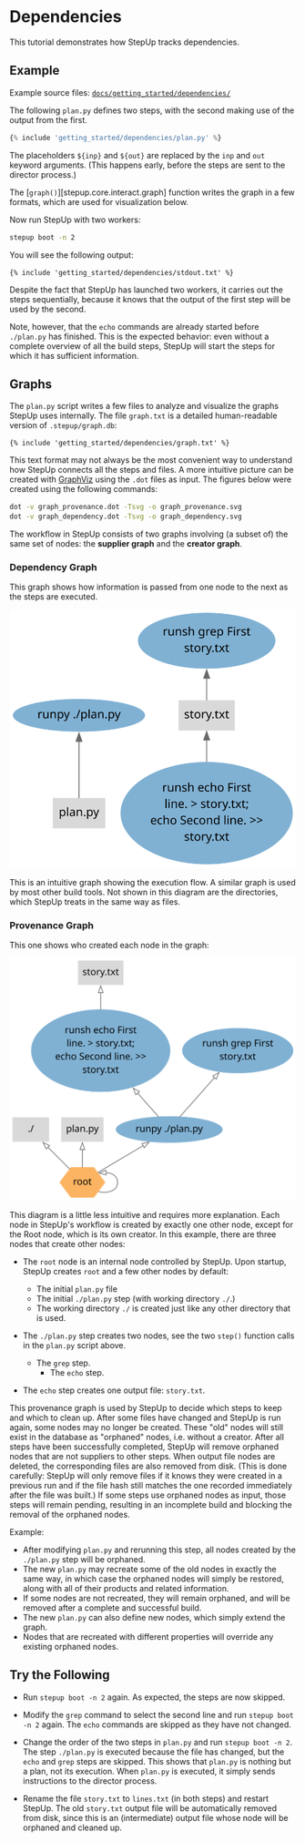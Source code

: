 # Dependencies

This tutorial demonstrates how StepUp tracks dependencies.

## Example

Example source files: [`docs/getting_started/dependencies/`](https://github.com/reproducible-reporting/stepup-core/tree/main/docs/getting_started/dependencies)

The following `plan.py` defines two steps, with the second making use of the output from the first.

```python
{% include 'getting_started/dependencies/plan.py' %}
```

The placeholders `${inp}` and `${out}` are replaced by the `inp` and `out` keyword arguments.
(This happens early, before the steps are sent to the director process.)

The [`graph()`][stepup.core.interact.graph] function writes the graph in a few formats,
which are used for visualization below.

Now run StepUp with two workers:

```bash
stepup boot -n 2
```

You will see the following output:

```text
{% include 'getting_started/dependencies/stdout.txt' %}
```

Despite the fact that StepUp has launched two workers, it carries out the steps sequentially,
because it knows that the output of the first step will be used by the second.

Note, however, that the `echo` commands are already started before `./plan.py` has finished.
This is the expected behavior: even without a complete overview of all the build steps,
StepUp will start the steps for which it has sufficient information.

## Graphs

The `plan.py` script writes a few files to analyze and visualize the graphs StepUp uses internally.
The file `graph.txt` is a detailed human-readable version of `.stepup/graph.db`:

```text
{% include 'getting_started/dependencies/graph.txt' %}
```

This text format may not always be the most convenient way
to understand how StepUp connects all the steps and files.
A more intuitive picture can be created with [GraphViz](https://graphviz.org/)
using the `.dot` files as input.
The figures below were created using the following commands:

```bash
dot -v graph_provenance.dot -Tsvg -o graph_provenance.svg
dot -v graph_dependency.dot -Tsvg -o graph_dependency.svg
```

The workflow in StepUp consists of two graphs involving (a subset of) the same set of nodes:
the **supplier graph** and the **creator graph**.

### Dependency Graph

This graph shows how information is passed from one node to the next as the steps are executed.

![graph_dependency.svg](dependencies/graph_dependency.svg)

This is an intuitive graph showing the execution flow.
A similar graph is used by most other build tools.
Not shown in this diagram are the directories, which StepUp treats in the same way as files.

### Provenance Graph

This one shows who created each node in the graph:

![graph_provenance.svg](dependencies/graph_provenance.svg)

This diagram is a little less intuitive and requires more explanation.
Each node in StepUp's workflow is created by exactly one other node,
except for the Root node, which is its own creator.
In this example, there are three nodes that create other nodes:

- The `root` node is an internal node controlled by StepUp.
  Upon startup, StepUp creates `root` and a few other nodes by default:
    - The initial `plan.py` file
    - The initial `./plan.py` step (with working directory `./`.)
    - The working directory `./` is created just like any other directory that is used.

- The `./plan.py` step creates two nodes,
  see the two `step()` function calls in the `plan.py` script above.
    - The `grep` step.
        - The `echo` step.

- The `echo` step creates one output file: `story.txt`.

This provenance graph is used by StepUp to decide which steps to keep and which to clean up.
After some files have changed and StepUp is run again, some nodes may no longer be created.
These "old" nodes will still exist in the database as "orphaned" nodes, i.e. without a creator.
After all steps have been successfully completed,
StepUp will remove orphaned nodes that are not suppliers to other steps.
When output file nodes are deleted, the corresponding files are also removed from disk.
(This is done carefully: StepUp will only remove files
if it knows they were created in a previous run and
if the file hash still matches the one recorded immediately after the file was built.)
If some steps use orphaned nodes as input, those steps will remain pending,
resulting in an incomplete build and blocking the removal of the orphaned nodes.

Example:

- After modifying `plan.py` and rerunning this step,
  all nodes created by the `./plan.py` step will be orphaned.
- The new `plan.py` may recreate some of the old nodes in exactly the same way,
  in which case the orphaned nodes will simply be restored,
  along with all of their products and related information.
- If some nodes are not recreated, they will remain orphaned,
  and will be removed after a complete and successful build.
- The new `plan.py` can also define new nodes, which simply extend the graph.
- Nodes that are recreated with different properties will override any existing orphaned nodes.

## Try the Following

- Run `stepup boot -n 2` again. As expected, the steps are now skipped.

- Modify the `grep` command to select the second line and run `stepup boot -n 2` again.
  The `echo` commands are skipped as they have not changed.

- Change the order of the two steps in `plan.py` and run `stepup boot -n 2`.
  The step `./plan.py` is executed because the file has changed,
  but the `echo` and `grep` steps are skipped.
  This shows that `plan.py` is nothing but a plan, not its execution.
  When `plan.py` is executed, it simply sends instructions to the director process.

- Rename the file `story.txt` to `lines.txt` (in both steps) and restart StepUp.
  The old `story.txt` output file will be automatically removed from disk,
  since this is an (intermediate) output file whose node will be orphaned and cleaned up.
